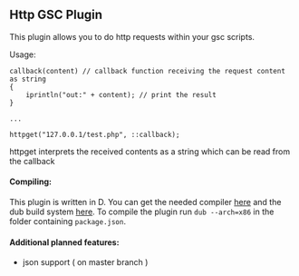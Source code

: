 ## Http GSC Plugin
This plugin allows you to do http requests within your gsc scripts.

Usage:
```
callback(content) // callback function receiving the request content as string
{
    iprintln("out:" + content); // print the result
}

...

httpget("127.0.0.1/test.php", ::callback);
```

httpget interprets the received contents as a string which can be read from the callback

#### Compiling:
This plugin is written in D. You can get the needed compiler [here](https://dlang.org/download.html`) and the dub build system [here](https://code.dlang.org/download). To compile the plugin run `dub --arch=x86` in the folder containing `package.json`.

#### Additional planned features:
* json support ( on master branch )
